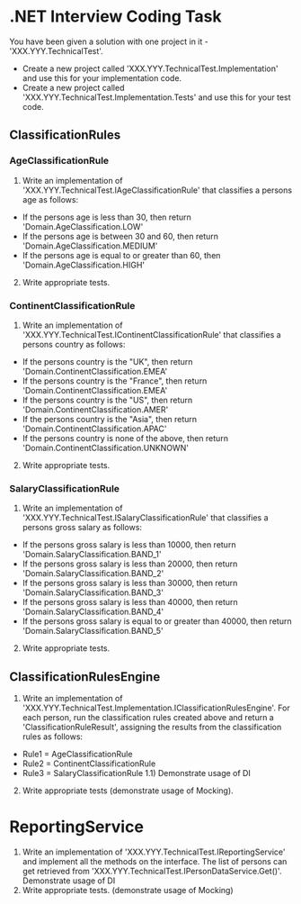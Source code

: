# .NET Interview Coding Task

You have been given a solution with one project in it - 'XXX.YYY.TechnicalTest'.

- Create a new project called 'XXX.YYY.TechnicalTest.Implementation' and use this for your implementation code.
- Create a new project called 'XXX.YYY.TechnicalTest.Implementation.Tests' and use this for your test code.

## ClassificationRules

### AgeClassificationRule
1) Write an implementation of 'XXX.YYY.TechnicalTest.IAgeClassificationRule' that classifies a persons age as follows:
- If the persons age is less than 30, then return 'Domain.AgeClassification.LOW'
- If the persons age is between 30 and 60, then return 'Domain.AgeClassification.MEDIUM'
- If the persons age is equal to or greater than 60, then 'Domain.AgeClassification.HIGH'
2) Write appropriate tests.

### ContinentClassificationRule
1) Write an implementation of 'XXX.YYY.TechnicalTest.IContinentClassificationRule' that classifies a persons country as follows:
- If the persons country is the "UK", then return 'Domain.ContinentClassification.EMEA'
- If the persons country is the "France", then return 'Domain.ContinentClassification.EMEA'
- If the persons country is the "US", then return 'Domain.ContinentClassification.AMER'
- If the persons country is the "Asia", then return 'Domain.ContinentClassification.APAC'
- If the persons country is none of the above, then return 'Domain.ContinentClassification.UNKNOWN'
2) Write appropriate tests.

### SalaryClassificationRule
1) Write an implementation of 'XXX.YYY.TechnicalTest.ISalaryClassificationRule' that classifies a persons gross salary as follows:
- If the persons gross salary is less than 10000, then return 'Domain.SalaryClassification.BAND_1'
- If the persons gross salary is less than 20000, then return 'Domain.SalaryClassification.BAND_2'
- If the persons gross salary is less than 30000, then return 'Domain.SalaryClassification.BAND_3'
- If the persons gross salary is less than 40000, then return 'Domain.SalaryClassification.BAND_4'
- If the persons gross salary is equal to or greater than 40000, then return 'Domain.SalaryClassification.BAND_5'
2) Write appropriate tests.

## ClassificationRulesEngine
1) Write an implementation of 'XXX.YYY.TechnicalTest.Implementation.IClassificationRulesEngine'. For each person, run the classification rules created above and return a 'ClassificationRuleResult', assigning the results from the classification rules as follows:
- Rule1 = AgeClassificationRule
- Rule2 = ContinentClassificationRule
- Rule3 = SalaryClassificationRule
1.1) Demonstrate usage of DI
2) Write appropriate tests (demonstrate usage of Mocking).

# ReportingService
1) Write an implementation of 'XXX.YYY.TechnicalTest.IReportingService' and implement all the methods on the interface. The list of persons can get retrieved from 'XXX.YYY.TechnicalTest.IPersonDataService.Get()'. Demonstrate usage of DI
2) Write appropriate tests. (demonstrate usage of Mocking)
